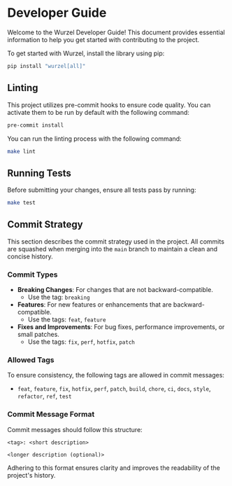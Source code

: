 # Developer Guide

Welcome to the Wurzel Developer Guide! This document provides essential information to help you get started with contributing to the project.


To get started with Wurzel, install the library using pip:

```bash
pip install "wurzel[all]"
```

## Linting

This project utilizes pre-commit hooks to ensure code quality. You can activate them to be run by default with the following command:

```bash
pre-commit install
```

You can run the linting process with the following command:

```bash
make lint
```

## Running Tests

Before submitting your changes, ensure all tests pass by running:

```bash
make test
```

## Commit Strategy

This section describes the commit strategy used in the project. All commits are squashed when merging into the `main` branch to maintain a clean and concise history.

### Commit Types
- **Breaking Changes**: For changes that are not backward-compatible.
    - Use the tag: `breaking`
- **Features**: For new features or enhancements that are backward-compatible.
    - Use the tags: `feat`, `feature`
- **Fixes and Improvements**: For bug fixes, performance improvements, or small patches.
    - Use the tags: `fix`, `perf`, `hotfix`, `patch`

### Allowed Tags
To ensure consistency, the following tags are allowed in commit messages:
- `feat`, `feature`, `fix`, `hotfix`, `perf`, `patch`, `build`, `chore`, `ci`, `docs`, `style`, `refactor`, `ref`, `test`

### Commit Message Format
Commit messages should follow this structure:
```
<tag>: <short description>

<longer description (optional)>
```

Adhering to this format ensures clarity and improves the readability of the project's history.
